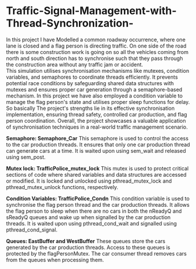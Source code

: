 # Traffic-Signal-Management-with-Thread-Synchronization-

In this project I have Modelled a common roadway occurrence, where one lane is closed and a flag person is directing traffic. 
On one side of the road there is some construction work is going on so all the vehicles coming from north and south direction has 
to synchronise such that they pass through the construction area without any traffic jam or accident.                                                                       
This simulation utilises synchronisation mechanisms like mutexes, condition variables, and semaphores to coordinate threads efficiently. 
It prevents potential race conditions by safeguarding shared data structures with mutexes and ensures proper car generation through a 
semaphore-based mechanism. In this project we have  also employed a condition variable to manage the flag person's state and utilises proper 
sleep functions for delay. So basically The project's strengths lie in its effective synchronisation implementation, ensuring thread safety, 
controlled car production, and flag person coordination. Overall, the project showcases a valuable application of synchronisation techniques in a 
real-world traffic management scenario.

**Semaphore: Semaphore_Car**
This semaphore is used to control the access to the car production threads. It ensures that only one car production thread can generate cars at a time. It is waited upon using sem_wait and released using sem_post.

**Mutex lock: TrafficPolice_mutex_lock**
This mutex is used to protect critical sections of code where shared variables and data structures are accessed or modified. It is locked and unlocked using pthread_mutex_lock and pthread_mutex_unlock functions, respectively.

**Condition Variables: TrafficPolice_Condn** 
This condition variable is used to synchronise the flag person thread and the car production threads. It allows the flag person to sleep when there are no cars in both the nReadyQ and sReadyQ queues and wake up when signalled by the car production threads. It is waited upon using pthread_cond_wait and signalled using pthread_cond_signal.

**Queues: EastBuffer and WestBuffer**
These queues store the cars generated by the car production threads. Access to these queues is protected by the flagPersonMutex. The car consumer thread removes cars from the queues when processing them.
